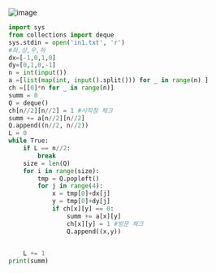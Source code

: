![image](https://user-images.githubusercontent.com/73813367/119061399-3caa4680-ba0f-11eb-89f9-f4ebf909fa46.png)

```python
import sys
from collections import deque
sys.stdin = open('in1.txt', 'r')
#좌,상,우,하
dx=[-1,0,1,0]
dy=[0,1,0,-1]
n = int(input())
a =[list(map(int, input().split())) for _ in range(n) ] 
ch =[[0]*n for _ in range(n)]
summ = 0
Q = deque()
ch[n//2][n//2] = 1 #시작점 체크
summ += a[n//2][n//2]
Q.append((n//2, n//2))
L = 0
while True:
    if L == n//2:
        break
    size = len(Q)
    for i in range(size):
        tmp = Q.popleft()
        for j in range(4):
            x = tmp[0]+dx[j]
            y = tmp[0]+dy[j]
            if ch[x][y] == 0:
                summ += a[x][y]
                ch[x][y] = 1 #방문 체크
                Q.append((x,y))
    

    L += 1
print(summ)
```
